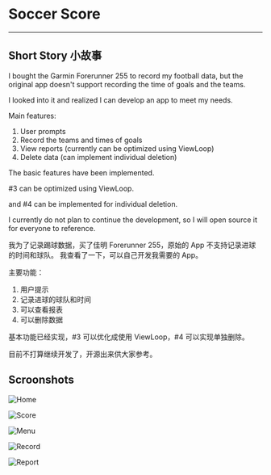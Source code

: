 # Soccer Score
---

## Short Story 小故事

I bought the Garmin Forerunner 255 to record my football data, but the original app doesn't support recording the time of goals and the teams.

I looked into it and realized I can develop an app to meet my needs.

Main features:
1. User prompts
2. Record the teams and times of goals
3. View reports (currently can be optimized using ViewLoop)
4. Delete data (can implement individual deletion)

The basic features have been implemented. 

#3 can be optimized using ViewLoop.

and #4 can be implemented for individual deletion.

I currently do not plan to continue the development, so I will open source it for everyone to reference.

我为了记录踢球数据，买了佳明 Forerunner 255，原始的 App 不支持记录进球的时间和球队。
我查看了一下，可以自己开发我需要的 App。

主要功能：
1. 用户提示
2. 记录进球的球队和时间
3. 可以查看报表
4. 可以删除数据

基本功能已经实现，#3 可以优化成使用 ViewLoop，#4 可以实现单独删除。

目前不打算继续开发了，开源出来供大家参考。

## Scroonshots

![Home](Screenshots/Home.png)

![Score](Screenshots/Score.png)

![Menu](Screenshots/Menu.png)

![Record](Screenshots/Record.png)

![Report](Screenshots/Report.png)
